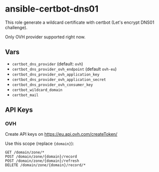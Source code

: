 # ansible-certbot-dns01

This role generate a wildcard certificate with certbot (Let's encrypt DNS01 challenge).

Only OVH provider supported right now.

## Vars

- `certbot_dns_provider` (default: `ovh`)
- `certbot_dns_provider_ovh_endpoint` (default `ovh-eu`)
- `certbot_dns_provider_ovh_application_key` 
- `certbot_dns_provider_ovh_application_secret` 
- `certbot_dns_provider_ovh_consumer_key` 
- `certbot_wildcard_domain`
- `certbot_mail`

## API Keys

### OVH

Create API keys on https://eu.api.ovh.com/createToken/

Use this scope (replace `{domain}`): 

```
GET /domain/zone/*
POST /domain/zone/{domain}/record
POST /domain/zone/{domain}/refresh
DELETE /domain/zone/{domain}/record/*
```
